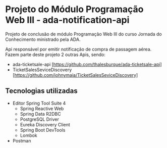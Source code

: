 
# Projeto do Módulo Programação Web III - ada-notification-api

Projeto de conclusão de módulo Programação Web III do curso Jornada do Conhecimento ministrado pela ADA.

Api responsável por emitir notificação de compra de passagem aérea.
Fazem parte deste projeto 2 outras Apis, sendo:

- ada-ticketsale-api [https://github.com/thalesburque/ada-ticketsale-api]
- TicketSalesSeviceDiscovery [https://github.com/johnymaia/TicketSalesSeviceDiscovery]

## Tecnologias utilizadas

- Editor Spring Tool Suite 4
  - Spring Reactive Web
  - Spring Data R2DBC
  - PostgreSQL Driver
  - Eureka Discovery Client
  - Spring Boot DevTools
  - Lombok
- Postman
